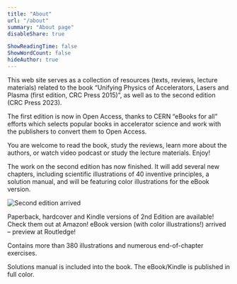 ```yaml
---
title: "About"
url: "/about"
summary: "About page"
disableShare: true

ShowReadingTime: false
ShowWordCount: false
hideAuthor: true
---
```



This web site serves as a collection of resources (texts, reviews, lecture materials) related to the book “Unifying Physics of Accelerators, Lasers and Plasma (first edition, CRC Press 2015)”, as well as to the  second edition (CRC Press 2023).

The first edition is now in Open Access, thanks to CERN “eBooks for all” efforts which selects popular books in accelerator science and work with the publishers to convert them to Open Access.

You are welcome to read the book, study the reviews, learn more about the authors, or watch video podcast or study the lecture materials. Enjoy!

The work on the second edition has now finished. It will add several new chapters, including scientific illustrations of 40 inventive principles, a solution manual, and will be featuring color illustrations for the eBook version.


![Second edition arrived](images/we-with-book-20230315-lowres.jpg)


Paperback, hardcover and Kindle versions of 2nd Edition are available! Check them out at Amazon! eBook version (with color illustrations!) arrived – preview at Routledge!

Contains more than 380 illustrations and numerous end-of-chapter exercises.

Solutions manual is included into the book. The eBook/Kindle is published in full color.



